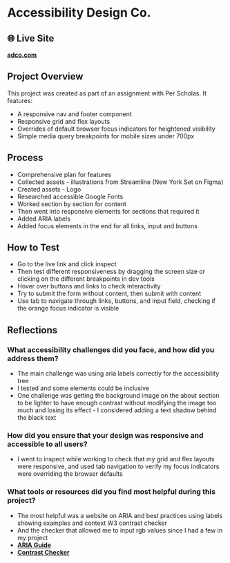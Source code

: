 # Accessibility Design Co.

## 🌐 Live Site
**[adco.com](https://magali-la.github.io/accessible-design-co/)**

## Project Overview
This project was created as part of an assignment with Per Scholas. It features:

* A responsive nav and footer component
* Responsive grid and flex layouts
* Overrides of default browser focus indicators for heightened visibility
* Simple media query breakpoints for mobile sizes under 700px

## Process
* Comprehensive plan for features
* Collected assets - illustrations from Streamline (New York Set on Figma) 
* Created assets - Logo
* Researched accessible Google Fonts
* Worked section by section for content
* Then went into responsive elements for sections that required it
* Added ARIA labels
* Added focus elements in the end for all links, input and buttons

## How to Test
* Go to the live link and click inspect
* Then test different responsiveness by dragging the screen size or clicking on the different breakpoints in dev tools
* Hover over buttons and links to check interactivity
* Try to submit the form without content, then submit with content
* Use tab to navigate through links, buttons, and input field, checking if the orange focus indicator is visible

## Reflections

### What accessibility challenges did you face, and how did you address them?
* The main challenge was using aria labels correctly for the accessibility tree
* I tested and some elements could be inclusive
* One challenge was getting the background image on the about section to be lighter to have enough contrast without modifying the image too much and losing its effect - I considered adding a text shadow behind the black text
### How did you ensure that your design was responsive and accessible to all users?
* I went to inspect while working to check that my grid and flex layouts were responsive, and used tab navigation to verify my focus indicators were overriding the browser defaults
### What tools or resources did you find most helpful during this project?
* The most helpful was a website on ARIA and best practices using labels showing examples and context
W3 contrast checker
* And the checker that allowed me to input rgb values since I had a few in my project
* **[ARIA Guide](https://www.aditus.io/aria/aria-label/
)**
* **[Contrast Checker](https://app.contrast-finder.org/result.html?foreground=rgb%28154%2C+58%2C+23%29&background=FFEED6&ratio=4.5&isBackgroundTested=false&algo=Rgb&lang=en
)**

